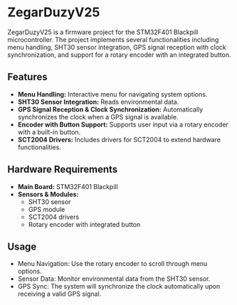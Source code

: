 # ZegarDuzyV25

ZegarDuzyV25 is a firmware project for the STM32F401 Blackpill microcontroller. The project implements several functionalities including menu handling, SHT30 sensor integration, GPS signal reception with clock synchronization, and support for a rotary encoder with an integrated button.

## Features
- **Menu Handling:** Interactive menu for navigating system options.
- **SHT30 Sensor Integration:** Reads environmental data.
- **GPS Signal Reception & Clock Synchronization:** Automatically synchronizes the clock when a GPS signal is available.
- **Encoder with Button Support:** Supports user input via a rotary encoder with a built-in button.
- **SCT2004 Drivers:** Includes drivers for SCT2004 to extend hardware functionalities.

## Hardware Requirements
- **Main Board:** STM32F401 Blackpill
- **Sensors & Modules:**
  - SHT30 sensor
  - GPS module
  - SCT2004 drivers
  - Rotary encoder with integrated button
 
 ## Usage
  - Menu Navigation: Use the rotary encoder to scroll through menu options.
  - Sensor Data: Monitor environmental data from the SHT30 sensor.
  - GPS Sync: The system will synchronize the clock automatically upon receiving a valid GPS signal.
